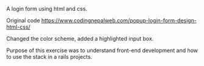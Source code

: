A login form using html and css.

Original code https://www.codingnepalweb.com/popup-login-form-design-html-css/

Changed the color scheme, added a highlighted input box.

Purpose of this exercise was to understand front-end development and how to use the stack in a rails projects.
